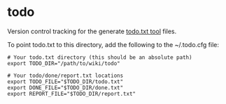 # todo

Version control tracking for the generate [todo.txt tool](http://todotxt.org/) files.

To point todo.txt to this directory, add the following to the ~/.todo.cfg file:

```
# Your todo.txt directory (this should be an absolute path)
export TODO_DIR="/path/to/wiki/todo"

# Your todo/done/report.txt locations
export TODO_FILE="$TODO_DIR/todo.txt"
export DONE_FILE="$TODO_DIR/done.txt"
export REPORT_FILE="$TODO_DIR/report.txt"
```
